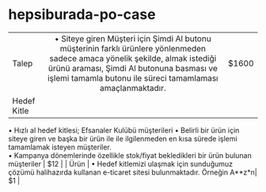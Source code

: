 # hepsiburada-po-case


|    |            |   |
|----------|:-------------:|------:|
| Talep |  • Siteye giren Müşteri için Şimdi Al butonu müşterinin farklı ürünlere yönlenmeden sadece amaca yönelik şekilde, almak istediği ürünü araması, Şimdi Al butonuna basması ve işlemi tamamla butonu ile süreci tamamlaması amaçlanmaktadır. | $1600 |
| Hedef Kitle |    
• Hızlı al hedef kitlesi;  Efsanaler Kulübü müşterileri
• Belirli bir ürün için siteye giren ve başka bir ürün ile ile ilgilenmeden en kısa sürede işlemi tamamlamak isteyen müşteriler.   
• Kampanya dönemlerinde özellikle stok/fiyat bekledikleri bir ürün bulunan müşteriler
   |   $12 |
| Ürün | • Hedef kitlemizi ulaşmak için sunduğumuz çözümü halihazırda kullanan e-ticaret sitesi bulunmaktadır. Örneğin A**z*n|    $1 |
